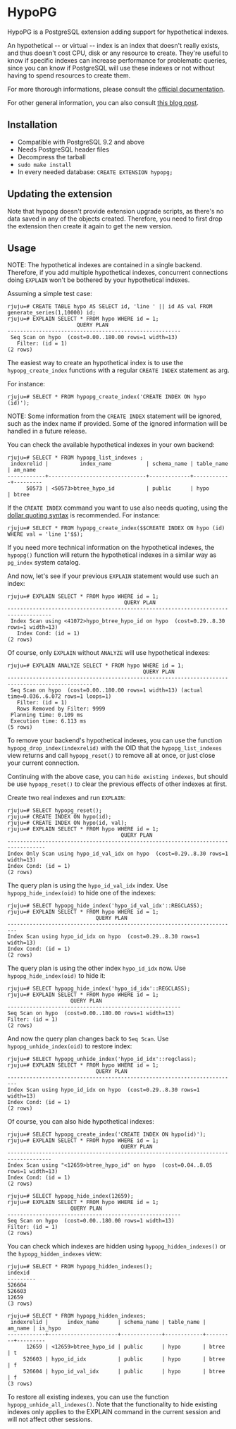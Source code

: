 HypoPG
=======

HypoPG is a PostgreSQL extension adding support for hypothetical indexes.

An hypothetical -- or virtual -- index is an index that doesn't really exists, and
thus doesn't cost CPU, disk or any resource to create.  They're useful to know
if specific indexes can increase performance for problematic queries, since
you can know if PostgreSQL will use these indexes or not without having to
spend resources to create them.

For more thorough informations, please consult the [official
documentation](https://hypopg.readthedocs.io).

For other general information, you can also consult [this blog
post](https://rjuju.github.io/postgresql/2015/07/02/how-about-hypothetical-indexes.html).

Installation
------------

- Compatible with PostgreSQL 9.2 and above
- Needs PostgreSQL header files
- Decompress the tarball
- `sudo make install`
- In every needed database: `CREATE EXTENSION hypopg;`


Updating the extension
----------------------

Note that hypopg doesn't provide extension upgrade scripts, as there's no
data saved in any of the objects created.  Therefore, you need to first drop
the extension then create it again to get the new version.

Usage
-----

NOTE: The hypothetical indexes are contained in a single backend. Therefore,
if you add multiple hypothetical indexes, concurrent connections doing
`EXPLAIN` won't be bothered by your hypothetical indexes.

Assuming a simple test case:

    rjuju=# CREATE TABLE hypo AS SELECT id, 'line ' || id AS val FROM generate_series(1,10000) id;
    rjuju=# EXPLAIN SELECT * FROM hypo WHERE id = 1;
                          QUERY PLAN
    -------------------------------------------------------
     Seq Scan on hypo  (cost=0.00..180.00 rows=1 width=13)
       Filter: (id = 1)
    (2 rows)


The easiest way to create an hypothetical index is to use the
`hypopg_create_index` functions with a regular `CREATE INDEX` statement as arg.

For instance:

    rjuju=# SELECT * FROM hypopg_create_index('CREATE INDEX ON hypo (id)');

NOTE: Some information from the `CREATE INDEX` statement will be ignored, such as
the index name if provided. Some of the ignored information will be handled in
a future release.

You can check the available hypothetical indexes in your own backend:

    rjuju=# SELECT * FROM hypopg_list_indexes ;
     indexrelid |          index_name           | schema_name | table_name | am_name 
    ------------+-------------------------------+-------------+------------+---------
          50573 | <50573>btree_hypo_id          | public      | hypo       | btree

If the `CREATE INDEX` command you want to use also needs quoting, using the
[dollar quoting
syntax](https://www.postgresql.org/docs/current/sql-syntax-lexical.html#SQL-SYNTAX-DOLLAR-QUOTING)
is recommended.  For instance:

    rjuju=# SELECT * FROM hypopg_create_index($$CREATE INDEX ON hypo (id) WHERE val = 'line 1'$$);

If you need more technical information on the hypothetical indexes, the
`hypopg()` function will return the hypothetical indexes in a similar way as
`pg_index` system catalog.

And now, let's see if your previous `EXPLAIN` statement would use such an index:

    rjuju=# EXPLAIN SELECT * FROM hypo WHERE id = 1;
                                         QUERY PLAN
    ------------------------------------------------------------------------------------
     Index Scan using <41072>hypo_btree_hypo_id on hypo  (cost=0.29..8.30 rows=1 width=13)
       Index Cond: (id = 1)
    (2 rows)


Of course, only `EXPLAIN` without `ANALYZE` will use hypothetical indexes:

    rjuju=# EXPLAIN ANALYZE SELECT * FROM hypo WHERE id = 1;
                                               QUERY PLAN
    -------------------------------------------------------------------------------------------------
     Seq Scan on hypo  (cost=0.00..180.00 rows=1 width=13) (actual time=0.036..6.072 rows=1 loops=1)
       Filter: (id = 1)
       Rows Removed by Filter: 9999
     Planning time: 0.109 ms
     Execution time: 6.113 ms
    (5 rows)

To remove your backend's hypothetical indexes, you can use the function
`hypopg_drop_index(indexrelid)` with the OID that the `hypopg_list_indexes`
view returns and call `hypopg_reset()` to remove all at once, or just close
your current connection.

Continuing with the above case, you can `hide existing indexes`,
but should be use `hypopg_reset()` to clear the previous effects of other indexes at first.

Create two real indexes and run `EXPLAIN`:

    rjuju=# SELECT hypopg_reset();
    rjuju=# CREATE INDEX ON hypo(id);
    rjuju=# CREATE INDEX ON hypo(id, val);
    rjuju=# EXPLAIN SELECT * FROM hypo WHERE id = 1;
                                        QUERY PLAN
    ----------------------------------------------------------------------------------
    Index Only Scan using hypo_id_val_idx on hypo  (cost=0.29..8.30 rows=1 width=13)
    Index Cond: (id = 1)
    (2 rows)

The query plan is using the `hypo_id_val_idx` index. Use `hypopg_hide_index(oid)` to hide one of the indexes:

    rjuju=# SELECT hypopg_hide_index('hypo_id_val_idx'::REGCLASS);
    rjuju=# EXPLAIN SELECT * FROM hypo WHERE id = 1;
                                QUERY PLAN
    -------------------------------------------------------------------------
    Index Scan using hypo_id_idx on hypo  (cost=0.29..8.30 rows=1 width=13)
    Index Cond: (id = 1)
    (2 rows)

The query plan is using the other index `hypo_id_idx` now. Use `hypopg_hide_index(oid)` to hide it:

    rjuju=# SELECT hypopg_hide_index('hypo_id_idx'::REGCLASS);
    rjuju=# EXPLAIN SELECT * FROM hypo WHERE id = 1;
                        QUERY PLAN
    -------------------------------------------------------
    Seq Scan on hypo  (cost=0.00..180.00 rows=1 width=13)
    Filter: (id = 1)
    (2 rows)

And now the query plan changes back to `Seq Scan`. Use `hypopg_unhide_index(oid)` to restore index:

    rjuju=# SELECT hypopg_unhide_index('hypo_id_idx'::regclass);
    rjuju=# EXPLAIN SELECT * FROM hypo WHERE id = 1;
                                QUERY PLAN
    -------------------------------------------------------------------------
    Index Scan using hypo_id_idx on hypo  (cost=0.29..8.30 rows=1 width=13)
    Index Cond: (id = 1)
    (2 rows)

Of course, you can also hide hypothetical indexes:

    rjuju=# SELECT hypopg_create_index('CREATE INDEX ON hypo(id)');
    rjuju=# EXPLAIN SELECT * FROM hypo WHERE id = 1;
                                        QUERY PLAN
    ------------------------------------------------------------------------------------
    Index Scan using "<12659>btree_hypo_id" on hypo  (cost=0.04..8.05 rows=1 width=13)
    Index Cond: (id = 1)
    (2 rows)

    rjuju=# SELECT hypopg_hide_index(12659);
    rjuju=# EXPLAIN SELECT * FROM hypo WHERE id = 1;
                        QUERY PLAN
    -------------------------------------------------------
    Seq Scan on hypo  (cost=0.00..180.00 rows=1 width=13)
    Filter: (id = 1)
    (2 rows)

You can check which indexes are hidden using `hypopg_hidden_indexes()` or the `hypopg_hidden_indexes` view:

    rjuju=# SELECT * FROM hypopg_hidden_indexes();
    indexid
    ---------
    526604
    526603
    12659
    (3 rows)

    rjuju=# SELECT * FROM hypopg_hidden_indexes;
     indexrelid |      index_name      | schema_name | table_name | am_name | is_hypo
    ------------+----------------------+-------------+------------+---------+---------
          12659 | <12659>btree_hypo_id | public      | hypo       | btree   | t
         526603 | hypo_id_idx          | public      | hypo       | btree   | f
         526604 | hypo_id_val_idx      | public      | hypo       | btree   | f
    (3 rows)

To restore all existing indexes, you can use the function `hypopg_unhide_all_indexes()`.
Note that the functionality to hide existing indexes only applies to the EXPLAIN command in the current session
and will not affect other sessions.
